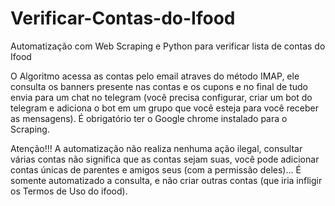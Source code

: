 # Verificar-Contas-do-Ifood
Automatização com Web Scraping e Python para verificar lista de contas do Ifood

O Algoritmo acessa as contas pelo email atraves do método IMAP, ele consulta os banners presente nas contas e os cupons e no final de tudo envia para um chat no telegram (você precisa configurar, criar um bot do telegram e adiciona o bot em um grupo que você esteja para você receber as mensagens). É obrigatório ter o Google chrome instalado para o Scraping.

Atenção!!!
A automatização não realiza nenhuma ação ilegal, consultar várias contas não significa que as contas sejam suas, você pode adicionar contas únicas de parentes e amigos seus (com a permissão deles)... É somente automatizado a consulta, e não criar outras contas (que iria infligir os Termos de Uso do ifood).
